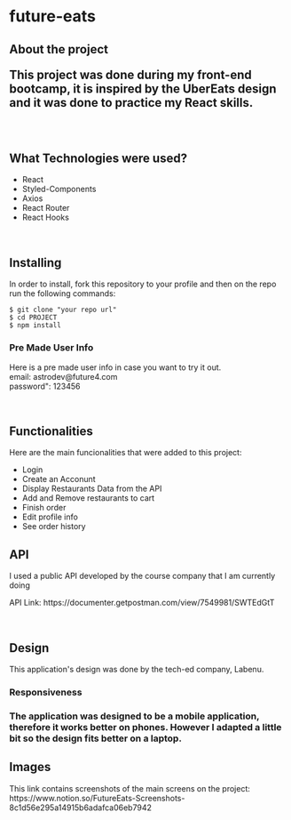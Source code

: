 <h1> future-eats </h1>

<h2> About the project </2>
<p> This project was done during my front-end bootcamp, it is inspired by the UberEats design and it was done to practice my React skills.</p>
 
</br>

<h2>What Technologies were used?</h2>
<p><ul>
  <li>React</li>
  <li>Styled-Components</li>
  <li>Axios</li>
  <li>React Router</li>
  <li>React Hooks</li>
  </ul></p>
  
  </br>
  
  <h2>Installing</h2>
  <p>In order to install, fork this repository to your profile and then on the repo run the following commands:</p>
  
  ```
  $ git clone "your repo url"
  $ cd PROJECT
  $ npm install
  ```
  
  <h3>Pre Made User Info</h3>
  <p>Here is a pre made user info in case you want to try it out. </br>
  email: astrodev@future4.com <br>
	password": 123456
</p>
  
  </br>
  
  <h2>Functionalities</h2>
  <p>Here are the main funcionalities that were added to this project:</p>
  <ul>
  <li>Login</li>
  <li>Create an Acconunt</li>
  <li>Display Restaurants Data from the API</li>
  <li>Add and Remove restaurants to cart</li>
  <li>Finish order</li>
  <li>Edit profile info</li>
  <li>See order history</li>
  </ul>
  
  
  <h2>API</h2>
  <p>I used a public API developed by the course company that I am currently doing</p>
  <p>API Link: <a>https://documenter.getpostman.com/view/7549981/SWTEdGtT</a></p>
  
  </br>
  
  <h2>Design</h2>
  <p>This application's design was done by the tech-ed company, Labenu.</p>
  <h3>Responsiveness<h3>
  <p>The application was designed to be a mobile application, therefore it works better on phones. However I adapted a little bit so the design fits better on a laptop.</p>
  
  <h2>Images</h2>
  <p>This link contains screenshots of the main screens on the project: https://www.notion.so/FutureEats-Screenshots-8c1d56e295a14915b6adafca06eb7942 </p>
